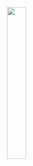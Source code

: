 <img src="https://e-book.ssu.ac.kr/DRMContent/ebook/4801162243092/L4801162243092.jpg" width="30%" height="30%"/>
